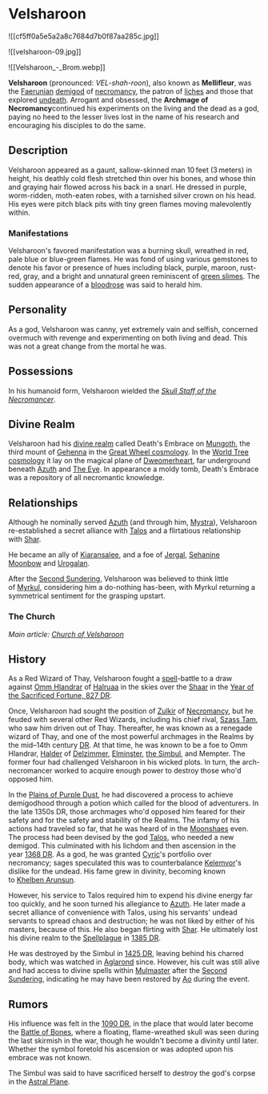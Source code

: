 # Velsharoon

![[cf5ff0a5e5a2a8c7684d7b0f87aa285c.jpg]]

![[velsharoon-09.jpg]]

![[Velsharoon_-_Brom.webp]]

**Velsharoon** (pronounced: _VEL-shah-roon_), also known as **Mellifleur**, was the [Faerunian](https://forgottenrealms.fandom.com/wiki/Faer%C3%BBnian_pantheon "Faerûnian pantheon") [demigod](https://forgottenrealms.fandom.com/wiki/Demigod "Demigod") of [necromancy](https://forgottenrealms.fandom.com/wiki/Necromancy "Necromancy"), the patron of [liches](https://forgottenrealms.fandom.com/wiki/Lich "Lich") and those that explored [undeath](https://forgottenrealms.fandom.com/wiki/Undeath "Undeath"). Arrogant and obsessed, the **Archmage of Necromancy**continued his experiments on the living and the dead as a god, paying no heed to the lesser lives lost in the name of his research and encouraging his disciples to do the same.

## Description

Velsharoon appeared as a gaunt, sallow-skinned man 10 feet (3 meters) in height, his deathly cold flesh stretched thin over his bones, and whose thin and graying hair flowed across his back in a snarl. He dressed in purple, worm-ridden, moth-eaten robes, with a tarnished silver crown on his head. His eyes were pitch black pits with tiny green flames moving malevolently within.

### Manifestations

Velsharoon's favored manifestation was a burning skull, wreathed in red, pale blue or blue-green flames. He was fond of using various gemstones to denote his favor or presence of hues including black, purple, maroon, rust-red, gray, and a bright and unnatural green reminiscent of [green slimes](https://forgottenrealms.fandom.com/wiki/Green_slime "Green slime"). The sudden appearance of a [bloodrose](https://forgottenrealms.fandom.com/wiki/Bloodrose "Bloodrose") was said to herald him.

## Personality

As a god, Velsharoon was canny, yet extremely vain and selfish, concerned overmuch with revenge and experimenting on both living and dead. This was not a great change from the mortal he was.

## Possessions

In his humanoid form, Velsharoon wielded the _[Skull Staff of the Necromancer](https://forgottenrealms.fandom.com/wiki/Skull_Staff_of_the_Necromancer "Skull Staff of the Necromancer")_.

## Divine Realm

Velsharoon had his [divine realm](https://forgottenrealms.fandom.com/wiki/Divine_realm "Divine realm") called Death's Embrace on [Mungoth](https://forgottenrealms.fandom.com/wiki/Mungoth "Mungoth"), the third mount of [Gehenna](https://forgottenrealms.fandom.com/wiki/Gehenna "Gehenna") in the [Great Wheel cosmology](https://forgottenrealms.fandom.com/wiki/Great_Wheel_cosmology "Great Wheel cosmology"). In the [World Tree cosmology](https://forgottenrealms.fandom.com/wiki/World_Tree_cosmology "World Tree cosmology") it lay on the magical plane of [Dweomerheart](https://forgottenrealms.fandom.com/wiki/Dweomerheart "Dweomerheart"), far underground beneath [Azuth](https://forgottenrealms.fandom.com/wiki/Azuth_(realm) "Azuth (realm)") and [The Eye](https://forgottenrealms.fandom.com/wiki/The_Eye "The Eye"). In appearance a moldy tomb, Death's Embrace was a repository of all necromantic knowledge.

## Relationships

Although he nominally served [Azuth](https://forgottenrealms.fandom.com/wiki/Azuth "Azuth") (and through him, [Mystra](https://forgottenrealms.fandom.com/wiki/Mystra "Mystra")), Velsharoon re-established a secret alliance with [Talos](https://forgottenrealms.fandom.com/wiki/Talos "Talos") and a flirtatious relationship with [Shar](https://forgottenrealms.fandom.com/wiki/Shar "Shar").

He became an ally of [Kiaransalee](https://forgottenrealms.fandom.com/wiki/Kiaransalee "Kiaransalee"), and a foe of [Jergal](https://forgottenrealms.fandom.com/wiki/Jergal "Jergal"), [Sehanine Moonbow](https://forgottenrealms.fandom.com/wiki/Sehanine_Moonbow "Sehanine Moonbow") and [Urogalan](https://forgottenrealms.fandom.com/wiki/Urogalan "Urogalan").

After the [Second Sundering](https://forgottenrealms.fandom.com/wiki/Second_Sundering "Second Sundering"), Velsharoon was believed to think little of [Myrkul](https://forgottenrealms.fandom.com/wiki/Myrkul "Myrkul"), considering him a do-nothing has-been, with Myrkul returning a symmetrical sentiment for the grasping upstart.

### The Church

_Main article: [Church of Velsharoon](https://forgottenrealms.fandom.com/wiki/Church_of_Velsharoon "Church of Velsharoon")_

## History

As a Red Wizard of Thay, Velsharoon fought a [spell](https://forgottenrealms.fandom.com/wiki/Spell "Spell")-battle to a draw against [Omm Hlandrar](https://forgottenrealms.fandom.com/wiki/Omm_Hlandrar "Omm Hlandrar") of [Halruaa](https://forgottenrealms.fandom.com/wiki/Halruaa "Halruaa") in the skies over the [Shaar](https://forgottenrealms.fandom.com/wiki/Shaar "Shaar") in the [Year of the Sacrificed Fortune, 827 DR](https://forgottenrealms.fandom.com/wiki/827_DR "827 DR").

Once, Velsharoon had sought the position of [Zulkir](https://forgottenrealms.fandom.com/wiki/Zulkir "Zulkir") of [Necromancy](https://forgottenrealms.fandom.com/wiki/Necromancy "Necromancy"), but he feuded with several other Red Wizards, including his chief rival, [Szass Tam](https://forgottenrealms.fandom.com/wiki/Szass_Tam "Szass Tam"), who saw him driven out of Thay. Thereafter, he was known as a renegade wizard of Thay, and one of the most powerful archmages in the Realms by the mid–14th century [DR](https://forgottenrealms.fandom.com/wiki/DR "DR"). At that time, he was known to be a foe to Omm Hlandrar, [Halder](https://forgottenrealms.fandom.com/wiki/Halder "Halder") of [Delzimmer](https://forgottenrealms.fandom.com/wiki/Delzimmer "Delzimmer"), [Elminster](https://forgottenrealms.fandom.com/wiki/Elminster "Elminster"), [the Simbul](https://forgottenrealms.fandom.com/wiki/The_Simbul "The Simbul"), and Mempter. The former four had challenged Velsharoon in his wicked plots. In turn, the arch-necromancer worked to acquire enough power to destroy those who'd opposed him.

In the [Plains of Purple Dust](https://forgottenrealms.fandom.com/wiki/Plains_of_Purple_Dust "Plains of Purple Dust"), he had discovered a process to achieve demigodhood through a potion which called for the blood of adventurers. In the late 1350s DR, those archmages who'd opposed him feared for their safety and for the safety and stability of the Realms. The infamy of his actions had traveled so far, that he was heard of in the [Moonshaes](https://forgottenrealms.fandom.com/wiki/Moonshaes "Moonshaes") even. The process had been devised by the god [Talos](https://forgottenrealms.fandom.com/wiki/Talos "Talos"), who needed a new demigod. This culminated with his lichdom and then ascension in the year [1368 DR](https://forgottenrealms.fandom.com/wiki/1368_DR "1368 DR"). As a god, he was granted [Cyric](https://forgottenrealms.fandom.com/wiki/Cyric "Cyric")'s portfolio over necromancy; sages speculated this was to counterbalance [Kelemvor](https://forgottenrealms.fandom.com/wiki/Kelemvor "Kelemvor")'s dislike for the undead. His fame grew in divinity, becoming known to [Khelben Arunsun](https://forgottenrealms.fandom.com/wiki/Khelben_Arunsun "Khelben Arunsun").

However, his service to Talos required him to expend his divine energy far too quickly, and he soon turned his allegiance to [Azuth](https://forgottenrealms.fandom.com/wiki/Azuth "Azuth"). He later made a secret alliance of convenience with Talos, using his servants' undead servants to spread chaos and destruction; he was not liked by either of his masters, because of this. He also began flirting with [Shar](https://forgottenrealms.fandom.com/wiki/Shar "Shar"). He ultimately lost his divine realm to the [Spellplague](https://forgottenrealms.fandom.com/wiki/Spellplague "Spellplague") in [1385 DR](https://forgottenrealms.fandom.com/wiki/1385_DR "1385 DR").

He was destroyed by the Simbul in [1425 DR](https://forgottenrealms.fandom.com/wiki/1425_DR "1425 DR"), leaving behind his charred body, which was watched in [Aglarond](https://forgottenrealms.fandom.com/wiki/Aglarond "Aglarond") since. However, his cult was still alive and had access to divine spells within [Mulmaster](https://forgottenrealms.fandom.com/wiki/Mulmaster "Mulmaster") after the [Second Sundering](https://forgottenrealms.fandom.com/wiki/Second_Sundering "Second Sundering"), indicating he may have been restored by [Ao](https://forgottenrealms.fandom.com/wiki/Ao "Ao") during the event.

## Rumors

His influence was felt in the [1090 DR](https://forgottenrealms.fandom.com/wiki/1090_DR "1090 DR"), in the place that would later become the [Battle of Bones](https://forgottenrealms.fandom.com/wiki/Battle_of_Bones "Battle of Bones"), where a floating, flame-wreathed skull was seen during the last skirmish in the war, though he wouldn't become a divinity until later. Whether the symbol foretold his ascension or was adopted upon his embrace was not known.

The Simbul was said to have sacrificed herself to destroy the god's corpse in the [Astral Plane](https://forgottenrealms.fandom.com/wiki/Astral_Plane "Astral Plane").